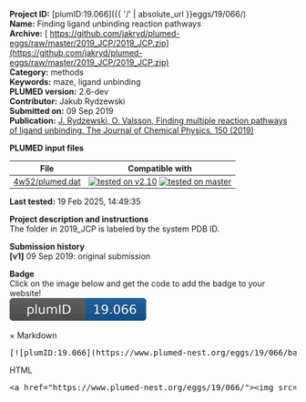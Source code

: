 **Project ID:** [plumID:19.066]({{ '/' | absolute_url }}eggs/19/066/)  
**Name:**  Finding ligand unbinding reaction pathways  
**Archive:** [ https://github.com/jakryd/plumed-eggs/raw/master/2019_JCP/2019_JCP.zip](https://github.com/jakryd/plumed-eggs/raw/master/2019_JCP/2019_JCP.zip)  
**Category:**  methods  
**Keywords:**  maze, ligand unbinding  
**PLUMED version:**  2.6-dev  
**Contributor:**  Jakub Rydzewski  
**Submitted on:** 09 Sep 2019  
**Publication:** [J. Rydzewski, O. Valsson, Finding multiple reaction pathways of ligand unbinding. The Journal of Chemical Physics. 150 (2019)](http://dx.doi.org/10.1063/1.5108638)  
  
**PLUMED input files**  
  
| File     | Compatible with |  
|:--------:|:--------:|  
| [4w52/plumed.dat](./data/4w52/plumed.dat.md) |  [![tested on v2.10](https://img.shields.io/badge/v2.10-passing-green.svg)](data/4w52/plumed.dat.plumed.stderr) [![tested on master](https://img.shields.io/badge/master-passing-green.svg)](data/4w52/plumed.dat.plumed_master.stderr) |  
  
**Last tested:**  19 Feb 2025, 14:49:35
  
**Project description and instructions**  
The folder in 2019_JCP is labeled by the system PDB ID.

  
**Submission history**  
**[v1]** 09 Sep 2019: original submission  
  
**Badge**  
Click on the image below and get the code to add the badge to your website!  
<img src="./badge.svg" alt="plumeDnest:19.066" id="myBtn" class="badge">
<div id="myModal" class="modal">
  <div class="modal-content">
    <span class="close">&times;</span>
    Markdown<pre>[![plumID:19.066](https://www.plumed-nest.org/eggs/19/066/badge.svg)](https://www.plumed-nest.org/eggs/19/066/)</pre>
    HTML<pre>&lt;a href="https://www.plumed-nest.org/eggs/19/066/"&gt;&lt;img src="https://www.plumed-nest.org/eggs/19/066/badge.svg" alt="plumID:19.066"&gt;&lt;/a&gt;</pre>
  </div>
</div>
